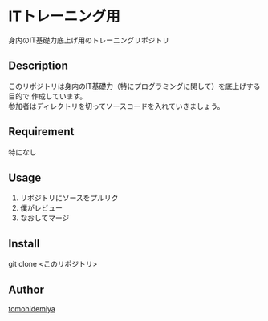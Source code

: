ITトレーニング用
====

身内のIT基礎力底上げ用のトレーニングリポジトリ

## Description
このリポジトリは身内のIT基礎力（特にプログラミングに関して）を底上げする目的で
作成しています。  
参加者はディレクトリを切ってソースコードを入れていきましょう。

## Requirement
特になし

## Usage
1. リポジトリにソースをプルリク
2. 僕がレビュー
3. なおしてマージ

## Install
git clone <このリポジトリ>

## Author

[tomohidemiya](https://github.com/tomohidemiya)
